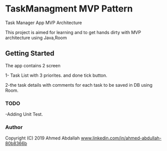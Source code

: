# TaskManagment MVP Pattern
Task Manager App MVP Architecture


This project is aimed for learning and to get hands dirty with MVP architecture using Java,Room

## Getting Started
The app contains 2 screen

1- Task List with 3 priorites. and done tick button.

2-the task details with comments for each task to be saved in DB using Room.



### TODO

-Adding Unit Test. 

### Author
   Copyright (C) 2019 Ahmed Abdallah
   www.linkedin.com/in/ahmed-abdullah-80b8366b

 

